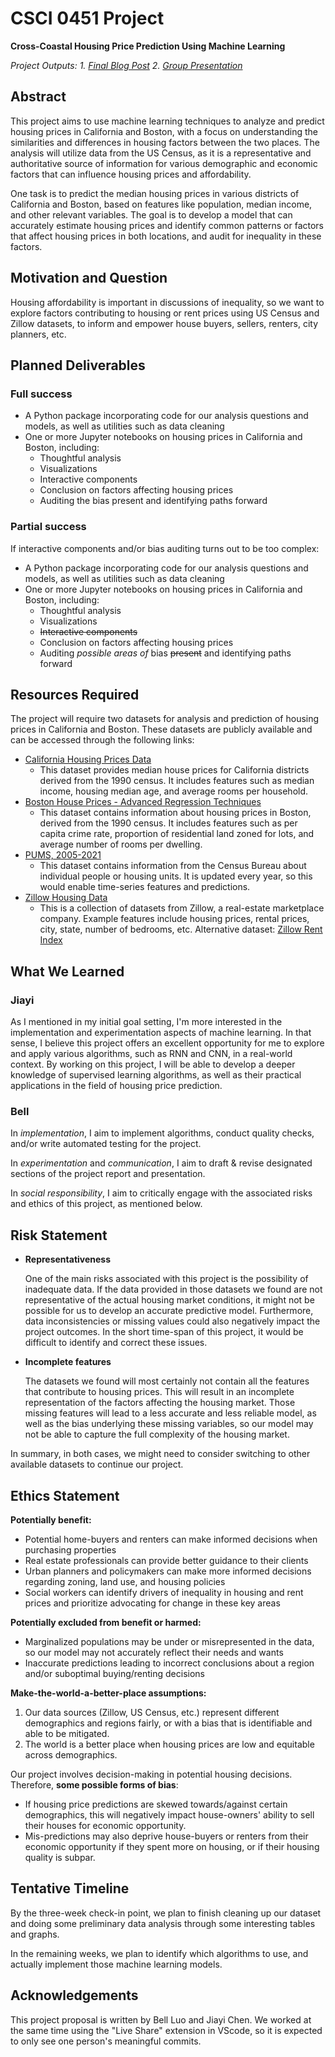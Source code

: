 # CSCI 0451 Project

**Cross-Coastal Housing Price Prediction Using Machine Learning**

*Project Outputs:*
*1. [Final Blog Post](https://cjy-2001.github.io/cs451-blogs/posts/project-post/project-post.html)*
*2. [Group Presentation](https://github.com/cjy-2001/cs451-housing-price/blob/main/Jiayi%20%26%20Bell%20-%20Housing%20Price%20Prediction.pdf)*

## Abstract

This project aims to use machine learning techniques to analyze and predict housing prices in California and Boston, with a focus on understanding the similarities and differences in housing factors between the two places.
The analysis will utilize data from the US Census, as it is a representative and authoritative source of information for various demographic and economic factors that can influence housing prices and affordability.

One task is to predict the median housing prices in various districts of California and Boston, based on features like population, median income, and other relevant variables.
The goal is to develop a model that can accurately estimate housing prices and identify common patterns or factors that affect housing prices in both locations, and audit for inequality in these factors.

## Motivation and Question

Housing affordability is important in discussions of inequality, so we want to explore factors contributing to housing or rent prices using US Census and Zillow datasets, to inform and empower house buyers, sellers, renters, city planners, etc.

## Planned Deliverables

### Full success

- A Python package incorporating code for our analysis questions and models, as well as utilities such as data cleaning
- One or more Jupyter notebooks on housing prices in California and Boston, including:
    - Thoughtful analysis
    - Visualizations
    - Interactive components
    - Conclusion on factors affecting housing prices
    - Auditing the bias present and identifying paths forward

### Partial success

If interactive components and/or bias auditing turns out to be too complex:

- A Python package incorporating code for our analysis questions and models, as well as utilities such as data cleaning
- One or more Jupyter notebooks on housing prices in California and Boston, including:
    - Thoughtful analysis
    - Visualizations
    - ~~Interactive components~~
    - Conclusion on factors affecting housing prices
    - Auditing *possible areas of* bias ~~present~~ and identifying paths forward

## Resources Required

The project will require two datasets for analysis and prediction of housing prices in California and Boston.
These datasets are publicly available and can be accessed through the following links:

- [California Housing Prices Data](https://www.kaggle.com/camnugent/california-housing-prices)
    - This dataset provides median house prices for California districts derived from the 1990 census.
        It includes features such as median income, housing median age, and average rooms per household.
- [Boston House Prices - Advanced Regression Techniques](https://www.kaggle.com/datasets/fedesoriano/the-boston-houseprice-data)
    - This dataset contains information about housing prices in Boston, derived from the 1990 census.
        It includes features such as per capita crime rate, proportion of residential land zoned for lots, and average number of rooms per dwelling.
- [PUMS, 2005-2021](https://www.census.gov/programs-surveys/acs/microdata/access.html)
    - This dataset contains information from the Census Bureau about individual people or housing units.
        It is updated every year, so this would enable time-series features and predictions.
- [Zillow Housing Data](https://www.zillow.com/research/data/)
    - This is a collection of datasets from Zillow, a real-estate marketplace company.
        Example features include housing prices, rental prices, city, state, number of bedrooms, etc.
        Alternative dataset: [Zillow Rent Index](https://www.kaggle.com/datasets/zillow/rent-index)

## What We Learned

### Jiayi

As I mentioned in my initial goal setting, I'm more interested in the implementation and experimentation aspects of machine learning. In that sense, I believe this project offers an excellent opportunity for me to explore and apply various algorithms, such as RNN and CNN, in a real-world context. By working on this project, I will be able to develop a deeper knowledge of supervised learning algorithms, as well as their practical applications in the field of housing price prediction.

### Bell

In *implementation*, I aim to implement algorithms, conduct quality checks, and/or write automated testing for the project.

In *experimentation* and *communication*, I aim to draft & revise designated sections of the project report and presentation.

In *social responsibility*, I aim to critically engage with the associated risks and ethics of this project, as mentioned below.

## Risk Statement

- **Representativeness**

    One of the main risks associated with this project is the possibility of inadequate data.
    If the data provided in those datasets we found are not representative of the actual housing market conditions, it might not be possible for us to develop an accurate predictive model.
    Furthermore, data inconsistencies or missing values could also negatively impact the project outcomes.
    In the short time-span of this project, it would be difficult to identify and correct these issues.

- **Incomplete features**

    The datasets we found will most certainly not contain all the features that contribute to housing prices.
    This will result in an incomplete representation of the factors affecting the housing market.
    Those missing features will lead to a less accurate and less reliable model, as well as the bias underlying these missing variables, so our model may not be able to capture the full complexity of the housing market.

In summary, in both cases, we might need to consider switching to other available datasets to continue our project.

## Ethics Statement

**Potentially benefit:**
- Potential home-buyers and renters can make informed decisions when purchasing properties
- Real estate professionals can provide better guidance to their clients
- Urban planners and policymakers can make more informed decisions regarding zoning, land use, and housing policies
- Social workers can identify drivers of inequality in housing and rent prices and prioritize advocating for change in these key areas

**Potentially excluded from benefit or harmed:**
- Marginalized populations may be under or misrepresented in the data, so our model may not accurately reflect their needs and wants
- Inaccurate predictions leading to incorrect conclusions about a region and/or suboptimal buying/renting decisions
    
**Make-the-world-a-better-place assumptions:**
1. Our data sources (Zillow, US Census, etc.) represent different demographics and regions fairly, or with a bias that is identifiable and able to be mitigated.
2. The world is a better place when housing prices are low and equitable across demographics.

Our project involves decision-making in potential housing decisions.
Therefore, **some possible forms of bias**:

- If housing price predictions are skewed towards/against certain demographics, this will negatively impact house-owners' ability to sell their houses for economic opportunity.
- Mis-predictions may also deprive house-buyers or renters from their economic opportunity if they spent more on housing, or if their housing quality is subpar.

## Tentative Timeline

By the three-week check-in point, we plan to finish cleaning up our dataset and doing some preliminary data analysis through some interesting tables and graphs.

In the remaining weeks, we plan to identify which algorithms to use, and actually implement those machine learning models.

## Acknowledgements

This project proposal is written by Bell Luo and Jiayi Chen. We worked at the same time using the "Live Share" extension in VScode, so it is expected to only see one person's meaningful commits.

